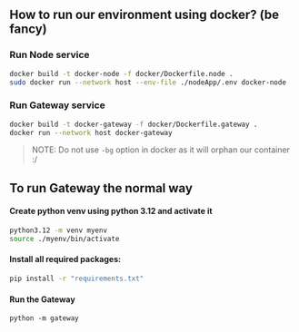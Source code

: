 ## How to run our environment using docker? (be fancy)

### Run Node service
```bash
docker build -t docker-node -f docker/Dockerfile.node .
sudo docker run --network host --env-file ./nodeApp/.env docker-node
```

### Run Gateway service
```bash
docker build -t docker-gateway -f docker/Dockerfile.gateway .
docker run --network host docker-gateway
```
> NOTE: Do not use `-bg` option in docker as it will orphan our container :/

## To run Gateway the normal way
#### Create python venv using python 3.12 and activate it
```bash
python3.12 -m venv myenv
source ./myenv/bin/activate
```
#### Install all required packages:
```bash
pip install -r "requirements.txt"
```

#### Run the Gateway
```
python -m gateway
```
